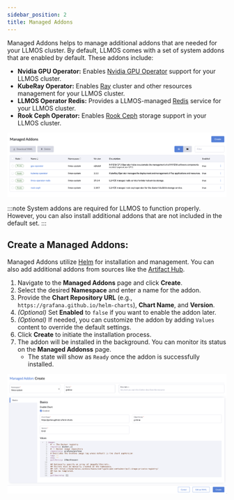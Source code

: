 ```yaml
---
sidebar_position: 2
title: Managed Addons
---
```


Managed Addons helps to manage additional addons that are needed for your LLMOS cluster.
By default, LLMOS comes with a set of system addons that are enabled by default. These addons include:

- **Nvidia GPU Operator:** Enables [Nvidia GPU Operator](https://docs.nvidia.com/datacenter/cloud-native/gpu-operator/latest/index.html) support for your LLMOS cluster.
- **KubeRay Operator:** Enables [Ray](https://www.ray.io/) cluster and other resources management for your LLMOS cluster.
- **LLMOS Operator Redis:** Provides a LLMOS-managed [Redis](https://redis.io/) service for your LLMOS cluster.
- **Rook Ceph Operator:** Enables [Rook Ceph](https://rook.io/) storage support in your LLMOS cluster.

![Managed Addonss](/img/docs/managed-addons.png)

:::note
System addons are required for LLMOS to function properly. However, you can also install additional addons that are not included in the default set.
:::

## Create a Managed Addons:

Managed Addons utilize [Helm](https://helm.sh/) for installation and management. You can also add additional addons from sources like the [Artifact Hub](https://artifacthub.io/).


1. Navigate to the **Managed Addons** page and click **Create**.
1. Select the desired **Namespace** and enter a name for the addon.
1. Provide the **Chart Repository URL** (e.g., `https://grafana.github.io/helm-charts`), **Chart Name**, and **Version**.
1. *(Optional)* Set **Enabled** to `false` if you want to enable the addon later.
1. *(Optional)* If needed, you can customize the addon by adding `Values` content to override the default settings.
1. Click **Create** to initiate the installation process.
1. The addon will be installed in the background. You can monitor its status on the **Managed Addonss** page.
   - The state will show as `Ready` once the addon is successfully installed.

![Add Managed Addons](/img/docs/managed-addon-create.png)